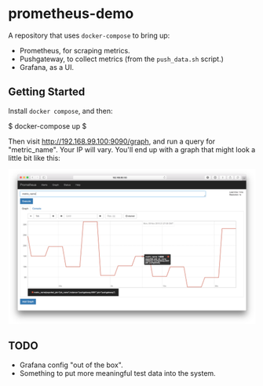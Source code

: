 # prometheus-demo

A repository that uses `docker-compose` to bring up:

* Prometheus, for scraping metrics.
* Pushgateway, to collect metrics (from the `push_data.sh` script.)
* Grafana, as a UI.

## Getting Started

Install `docker compose`, and then:

  $ docker-compose up
  $ 

Then visit http://192.168.99.100:9090/graph, and run a query for 
"metric_name". Your IP will vary. You'll end up with a graph that might look
a little bit like this:

![](docs/graph.png)

## TODO

* Grafana config "out of the box".
* Something to put more meaningful test data into the system.